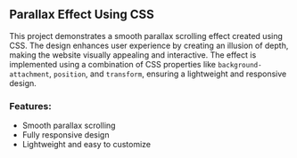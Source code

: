 ## Parallax Effect Using CSS

This project demonstrates a smooth parallax scrolling effect created using CSS. The design enhances user experience by creating an illusion of depth, making the website visually appealing and interactive. The effect is implemented using a combination of CSS properties like `background-attachment`, `position`, and `transform`, ensuring a lightweight and responsive design.

### Features:
- Smooth parallax scrolling
- Fully responsive design
- Lightweight and easy to customize


